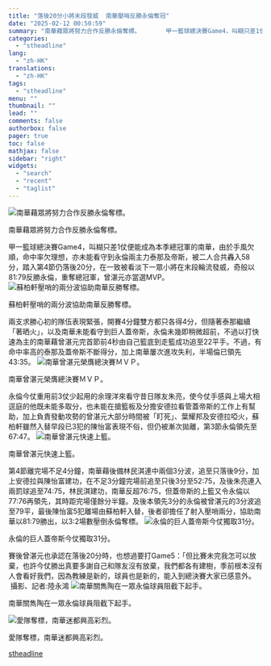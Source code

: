 ```yaml
---
title: "落後20分小將末段發威  南華壓哨反勝永倫奪冠"
date: "2025-02-12 00:50:59"
summary: "南華藉眾將努力合作反勝永倫奪標。       甲一籃球總決賽Game4，叫糊只差1仗便能成為..."
categories:
  - "stheadline"
lang:
  - "zh-HK"
translations:
  - "zh-HK"
tags:
  - "stheadline"
menu: ""
thumbnail: ""
lead: ""
comments: false
authorbox: false
pager: true
toc: false
mathjax: false
sidebar: "right"
widgets:
  - "search"
  - "recent"
  - "taglist"
---
```


![南華藉眾將努力合作反勝永倫奪標。](https://image.stheadline.com/f/680p0/0x0/100/none/58a3c72a1190d08f5f1eff903eafe66b/stheadline/inewsmedia/20250212/_2025021200390931655.jpg)

南華藉眾將努力合作反勝永倫奪標。




甲一籃球總決賽Game4，叫糊只差1仗便能成為本季總冠軍的南華，由於手風欠順，命中率欠理想，亦未能看守到永倫兩主力泰那及帝斯，被二人合共轟入58分，踏入第4節仍落後20分，在一致被看淡下一眾小將在末段輪流發威，奇般以81:79反勝永倫，重奪總冠軍，曾湛元亦當選MVP。
 ![蘇柏軒壓哨的兩分波協助南華反勝奪標。](https://image.hkhl.hk/f/1024p0/0x0/100/none/30b00c549e600dc637e2ac912de72425/2025-02/173929153559395.JPG)


蘇柏軒壓哨的兩分波協助南華反勝奪標。




兩支求勝心初的隊伍表現緊張，開賽4分鐘雙方都只各得4分，但隨著泰那繼續「著晒火」，以及南華未能看守到巨人蓋帝斯，永倫未幾即稍微超前，不過以打快速為主的南華藉曾湛元完首節前4秒由自己籃底到走籃成功追至22平手。不過，有命中率高的泰那及蓋帝斯不斷得分，加上南華屢次進攻失利，半場倫已領先43:35。
 ![南華曾湛元榮膺總決賽ＭＶＰ。](https://image.hkhl.hk/f/1024p0/0x0/100/none/21f54b7aa5bec129c8eedd8d81c8647d/2025-02/173929164879014.JPG)


南華曾湛元榮膺總決賽ＭＶＰ。




永倫今仗重用前3仗少起用的余理洋來看守昔日隊友朱亮，使今仗手感與上場大相逕庭的他既未能多取分，也未能在搶籃板及分擔安德拉看管蓋帝斯的工作上有幫助，加上負責發動攻勢的曾湛元大部分時間被「盯死」、葉耀邦及安德拉啞火，蘇柏軒雖然入替早段已3犯的陳怡富表現不俗，但仍被漸次拋離，第3節永倫領先至67:47。
 ![南華曾湛元快速上籃。](https://image.hkhl.hk/f/1024p0/0x0/100/none/98460958400ace9d705ac698f8d88367/2025-02/173929169539132.JPG)


南華曾湛元快速上籃。




第4節離完場不足4分鐘，南華藉後備林民淇連中兩個3分波，追至只落後9分，加上安德拉與陳怡富建功，在不足3分鐘完場前追至只後3分至52:75，及後朱亮連入兩罰球追至74:75，林民淇建功，南華反超76:75，但蓋帝斯的上籃又令永倫以77:76再領先，其時距完場僅餘分半鐘。及後本領先3分的永倫被曾湛元的3分波追至79平，最後陳怡富5犯離場由蘇柏軒入替，後者卻擔任了射入壓哨兩分，協助南華以81:79勝出，以3:2場數壓倒永倫奪標。
 ![永倫的巨人蓋帝斯今仗獨取31分。](https://image.hkhl.hk/f/1024p0/0x0/100/none/51bdd55d2a13e52214f2ea9b26750f18/2025-02/173929174629108.JPG)


永倫的巨人蓋帝斯今仗獨取31分。




賽後曾湛元也承認在落後20分時，也想過要打Game5：「但比賽未完我怎可以放棄，也許今仗勝出真要多謝自己和隊友沒有放棄，我們都各有建樹，季前根本沒有人會看好我們，因為教練是新的，球員也是新的，能入到總決賽大家已感意外。  攝影、記者:陸永鴻
 ![南華關雋陶在一眾永倫球員阻截下起手。](https://image.hkhl.hk/f/1024p0/0x0/100/none/8a554f27b163179c5bce19a6bf092260/2025-02/173929184018132.JPG)


南華關雋陶在一眾永倫球員阻截下起手。



 ![愛隊奪標，南華迷都興高彩烈。](https://image.hkhl.hk/f/1024p0/0x0/100/none/e8df15462543d0d38f7cee3cd852bcab/2025-02/173929188966400.JPG)


愛隊奪標，南華迷都興高彩烈。

[stheadline](https://std.stheadline.com/realtime/article/2052230/即時-體育-落後20分小將末段發威-南華壓哨反勝永倫奪冠)
